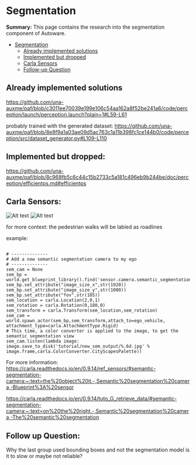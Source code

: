 
# Segmentation

**Summary:** This page contains the research into the segmentation component of Autoware.

- [Segmentation](#Segmentation)
  - [Already implemented solutions](#already-implemented-solutions)
  - [Implemented but dropped](#implemented-but-dropped)
  - [Carla Sensors](#carla-sensors)
  - [Follow-up Question](#follow-up-question)

## Already implemented solutions

https://github.com/una-auxme/paf/blob/c3011ee70039e199e106c54aa162a8f52be241a6/code/perception/launch/perception.launch?plain=1#L59-L61

probably trained with the generated dataset:
https://github.com/una-auxme/paf/blob/8e8f9a1a03ae09d5ac763c1a11b398fc1ce144b0/code/perception/src/dataset_generator.py#L109-L110

## Implemented but dropped:

https://github.com/una-auxme/paf/blob/8c968fb5c6c44c15b2733c5a181c496eb9b244be/doc/perception/efficientps.md#efficientps

## Carla Sensors:

![Alt text](https://carla.readthedocs.io/en/0.9.14/img/ref_sensors_semantic.jpg)
![Alt text](https://carla.readthedocs.io/en/0.9.14/img/tuto_sem.jpg)

for more context:
the pedestrian walks will be labled as roadlines

example:

```

# --------------
# Add a new semantic segmentation camera to my ego
# --------------
sem_cam = None
sem_bp = world.get_blueprint_library().find('sensor.camera.semantic_segmentation')
sem_bp.set_attribute("image_size_x",str(1920))
sem_bp.set_attribute("image_size_y",str(1080))
sem_bp.set_attribute("fov",str(105))
sem_location = carla.Location(2,0,1)
sem_rotation = carla.Rotation(0,180,0)
sem_transform = carla.Transform(sem_location,sem_rotation)
sem_cam = world.spawn_actor(sem_bp,sem_transform,attach_to=ego_vehicle, attachment_type=carla.AttachmentType.Rigid)
# This time, a color converter is applied to the image, to get the semantic segmentation view
sem_cam.listen(lambda image: image.save_to_disk('tutorial/new_sem_output/%.6d.jpg' % image.frame,carla.ColorConverter.CityScapesPalette))

```

For more information:
https://carla.readthedocs.io/en/0.9.14/ref_sensors/#semantic-segmentation-camera:~:text=the%20object%20it.-,Semantic%20segmentation%20camera,-Blueprint%3A%20sensor

https://carla.readthedocs.io/en/0.9.14/tuto_G_retrieve_data/#semantic-segmentation-camera:~:text=on%20the%20right.-,Semantic%20segmentation%20camera,-The%20semantic%20segmentation

## Follow up Question:

Why the last group used bounding boxes and not the segmentation model is it to slow or maybe not reliable?
